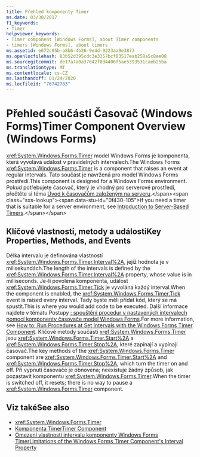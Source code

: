 ```yaml
---
title: Přehled komponenty Timer
ms.date: 03/30/2017
f1_keywords:
- Timer
helpviewer_keywords:
- Timer component [Windows Forms], about Timer components
- timers [Windows Forms], about timers
ms.assetid: e672c05b-a8b6-4b26-9e4d-9223aa9e3873
ms.openlocfilehash: 83b52d395cdc3e3357bcf83517eab258a5c8ae08
ms.sourcegitcommit: de17a7a0a37042f0d4406f5ae5393531caeb25ba
ms.translationtype: MT
ms.contentlocale: cs-CZ
ms.lasthandoff: 01/24/2020
ms.locfileid: "76742783"
---
```

# <a name="timer-component-overview-windows-forms"></a><span data-ttu-id="0f430-102">Přehled součásti Časovač (Windows Forms)</span><span class="sxs-lookup"><span data-stu-id="0f430-102">Timer Component Overview (Windows Forms)</span></span>
<span data-ttu-id="0f430-103"><xref:System.Windows.Forms.Timer> model Windows Forms je komponenta, která vyvolává událost v pravidelných intervalech.</span><span class="sxs-lookup"><span data-stu-id="0f430-103">The Windows Forms <xref:System.Windows.Forms.Timer> is a component that raises an event at regular intervals.</span></span> <span data-ttu-id="0f430-104">Tato součást je navržená pro model Windows Forms prostředí.</span><span class="sxs-lookup"><span data-stu-id="0f430-104">This component is designed for a Windows Forms environment.</span></span> <span data-ttu-id="0f430-105">Pokud potřebujete časovač, který je vhodný pro serverové prostředí, přečtěte si téma [Úvod k časovačům založeným na serveru](https://docs.microsoft.com/previous-versions/visualstudio/visual-studio-2008/tb9yt5e6(v=vs.90)).</span><span class="sxs-lookup"><span data-stu-id="0f430-105">If you need a timer that is suitable for a server environment, see [Introduction to Server-Based Timers](https://docs.microsoft.com/previous-versions/visualstudio/visual-studio-2008/tb9yt5e6(v=vs.90)).</span></span>  
  
## <a name="key-properties-methods-and-events"></a><span data-ttu-id="0f430-106">Klíčové vlastnosti, metody a události</span><span class="sxs-lookup"><span data-stu-id="0f430-106">Key Properties, Methods, and Events</span></span>  
 <span data-ttu-id="0f430-107">Délka intervalu je definována vlastností <xref:System.Windows.Forms.Timer.Interval%2A>, jejíž hodnota je v milisekundách.</span><span class="sxs-lookup"><span data-stu-id="0f430-107">The length of the intervals is defined by the <xref:System.Windows.Forms.Timer.Interval%2A> property, whose value is in milliseconds.</span></span> <span data-ttu-id="0f430-108">Je-li povolena komponenta, událost <xref:System.Windows.Forms.Timer.Tick> je vyvolána každý interval.</span><span class="sxs-lookup"><span data-stu-id="0f430-108">When the component is enabled, the <xref:System.Windows.Forms.Timer.Tick> event is raised every interval.</span></span> <span data-ttu-id="0f430-109">Tady byste měli přidat kód, který se má spustit.</span><span class="sxs-lookup"><span data-stu-id="0f430-109">This is where you would add code to be executed.</span></span> <span data-ttu-id="0f430-110">Další informace najdete v tématu Postupy [: spouštění procedur v nastavených intervalech pomocí komponenty časovače model Windows Forms](run-procedures-at-set-intervals-with-wf-timer-component.md).</span><span class="sxs-lookup"><span data-stu-id="0f430-110">For more information, see [How to: Run Procedures at Set Intervals with the Windows Forms Timer Component](run-procedures-at-set-intervals-with-wf-timer-component.md).</span></span> <span data-ttu-id="0f430-111">Klíčové metody součásti <xref:System.Windows.Forms.Timer> jsou <xref:System.Windows.Forms.Timer.Start%2A> a <xref:System.Windows.Forms.Timer.Stop%2A>, které zapínají a vypínají časovač.</span><span class="sxs-lookup"><span data-stu-id="0f430-111">The key methods of the <xref:System.Windows.Forms.Timer> component are <xref:System.Windows.Forms.Timer.Start%2A> and <xref:System.Windows.Forms.Timer.Stop%2A>, which turn the timer on and off.</span></span> <span data-ttu-id="0f430-112">Při vypnutí časovače je obnovena; neexistuje žádný způsob, jak pozastavit komponentu <xref:System.Windows.Forms.Timer>.</span><span class="sxs-lookup"><span data-stu-id="0f430-112">When the timer is switched off, it resets; there is no way to pause a <xref:System.Windows.Forms.Timer> component.</span></span>  
  
## <a name="see-also"></a><span data-ttu-id="0f430-113">Viz také</span><span class="sxs-lookup"><span data-stu-id="0f430-113">See also</span></span>

- <xref:System.Windows.Forms.Timer>
- [<span data-ttu-id="0f430-114">Komponenta Timer</span><span class="sxs-lookup"><span data-stu-id="0f430-114">Timer Component</span></span>](timer-component-windows-forms.md)
- [<span data-ttu-id="0f430-115">Omezení vlastnosti intervalu komponenty Windows Forms Timer</span><span class="sxs-lookup"><span data-stu-id="0f430-115">Limitations of the Windows Forms Timer Component's Interval Property</span></span>](limitations-of-the-timer-component-interval-property.md)
